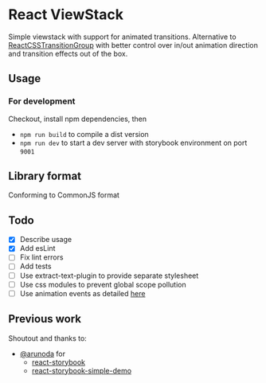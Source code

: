 
# React ViewStack

Simple viewstack with support for animated transitions.
Alternative to [ReactCSSTransitionGroup](http://facebook.github.io/react/docs/animation.html) with better control over in/out animation direction and transition effects out of the box.

## Usage

### For development
Checkout, install npm dependencies, then
* `npm run build` to compile  a dist version
* `npm run dev` to start a dev server with storybook environment on port `9001`


## Library format
Conforming to CommonJS format

## Todo
- [x] Describe usage
- [x] Add esLint
- [ ] Fix lint errors
- [ ] Add tests
- [ ] Use extract-text-plugin to provide separate stylesheet
- [ ] Use css modules to prevent global scope pollution
- [ ] Use animation events as detailed [here](http://facebook.github.io/react/docs/events.html#animation-events)

## Previous work
Shoutout and thanks to:
* [@arunoda](https://github.com/arunoda) for
  * [react-storybook](https://github.com/kadirahq/react-storybook)
  * [react-storybook-simple-demo](https://github.com/kadira-samples/react-storybook-simple-demo)
